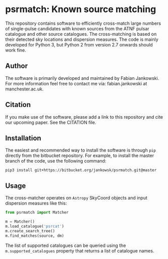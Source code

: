 # psrmatch: Known source matching #

This repository contains software to efficiently cross-match large numbers of single-pulse candidates with known sources from the ATNF pulsar catalogue and other source catalogues. The cross-matching is based on their detected sky locations and dispersion measures. The code is mainly developed for Python 3, but Python 2 from version 2.7 onwards should work fine.

## Author ##

The software is primarily developed and maintained by Fabian Jankowski. For more information feel free to contact me via: fabian.jankowski at manchester.ac.uk.

## Citation ##

If you make use of the software, please add a link to this repository and cite our upcoming paper. See the CITATION file.

## Installation ##

The easiest and recommended way to install the software is through `pip` directly from the bitbucket repository. For example, to install the master branch of the code, use the following command:

`pip3 install git+https://bitbucket.org/jankowsk/psrmatch.git@master`

## Usage ##

The cross-matcher operates on `Astropy` SkyCoord objects and input dispersion measures like this:

```python
from psrmatch import Matcher

m = Matcher()
m.load_catalogue('psrcat')
m.create_search_tree()
m.find_matches(source, dm)
```

The list of supported catalogues can be queried using the `m.supported_catalogues` property that returns a list of catalogue names.
